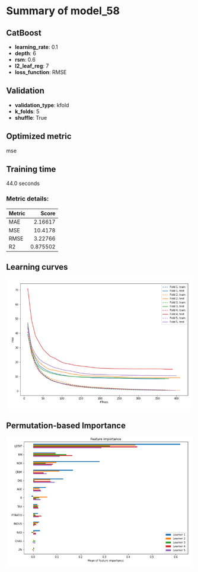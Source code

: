 # Summary of model_58

## CatBoost
- **learning_rate**: 0.1
- **depth**: 6
- **rsm**: 0.6
- **l2_leaf_reg**: 7
- **loss_function**: RMSE

## Validation
 - **validation_type**: kfold
 - **k_folds**: 5
 - **shuffle**: True

## Optimized metric
mse

## Training time

44.0 seconds

### Metric details:
| Metric   |     Score |
|:---------|----------:|
| MAE      |  2.16617  |
| MSE      | 10.4178   |
| RMSE     |  3.22766  |
| R2       |  0.875502 |



## Learning curves
![Learning curves](learning_curves.png)

## Permutation-based Importance
![Permutation-based Importance](permutation_importance.png)